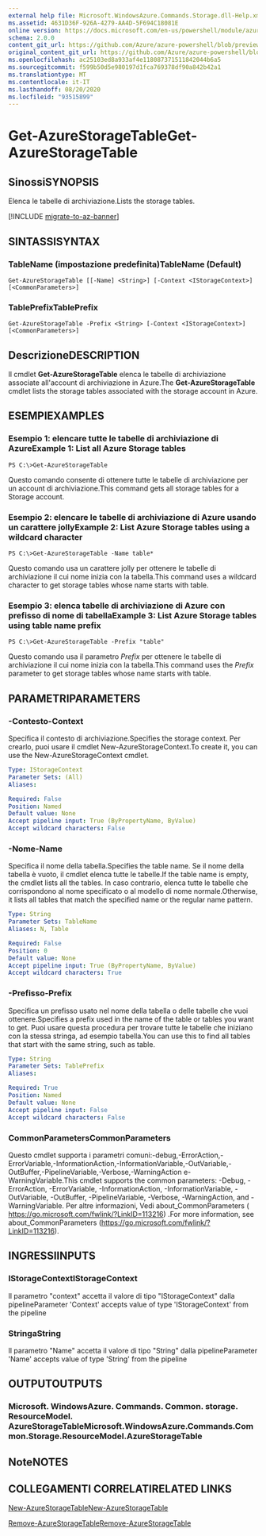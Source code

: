```yaml
---
external help file: Microsoft.WindowsAzure.Commands.Storage.dll-Help.xml
ms.assetid: 4631D36F-926A-4279-AA4D-5F694C18081E
online version: https://docs.microsoft.com/en-us/powershell/module/azure.storage/get-azurestoragetable
schema: 2.0.0
content_git_url: https://github.com/Azure/azure-powershell/blob/preview/src/Storage/Commands.Storage/help/Get-AzureStorageTable.md
original_content_git_url: https://github.com/Azure/azure-powershell/blob/preview/src/Storage/Commands.Storage/help/Get-AzureStorageTable.md
ms.openlocfilehash: ac25103ed8a933af4e118087371511842044b6a5
ms.sourcegitcommit: f599b50d5e980197d1fca769378df90a842b42a1
ms.translationtype: MT
ms.contentlocale: it-IT
ms.lasthandoff: 08/20/2020
ms.locfileid: "93515899"
---
```

# <span data-ttu-id="393ab-101">Get-AzureStorageTable</span><span class="sxs-lookup"><span data-stu-id="393ab-101">Get-AzureStorageTable</span></span>

## <span data-ttu-id="393ab-102">Sinossi</span><span class="sxs-lookup"><span data-stu-id="393ab-102">SYNOPSIS</span></span>
<span data-ttu-id="393ab-103">Elenca le tabelle di archiviazione.</span><span class="sxs-lookup"><span data-stu-id="393ab-103">Lists the storage tables.</span></span>

[!INCLUDE [migrate-to-az-banner](../../includes/migrate-to-az-banner.md)]

## <span data-ttu-id="393ab-104">SINTASSI</span><span class="sxs-lookup"><span data-stu-id="393ab-104">SYNTAX</span></span>

### <span data-ttu-id="393ab-105">TableName (impostazione predefinita)</span><span class="sxs-lookup"><span data-stu-id="393ab-105">TableName (Default)</span></span>
```
Get-AzureStorageTable [[-Name] <String>] [-Context <IStorageContext>] [<CommonParameters>]
```

### <span data-ttu-id="393ab-106">TablePrefix</span><span class="sxs-lookup"><span data-stu-id="393ab-106">TablePrefix</span></span>
```
Get-AzureStorageTable -Prefix <String> [-Context <IStorageContext>] [<CommonParameters>]
```

## <span data-ttu-id="393ab-107">Descrizione</span><span class="sxs-lookup"><span data-stu-id="393ab-107">DESCRIPTION</span></span>
<span data-ttu-id="393ab-108">Il cmdlet **Get-AzureStorageTable** elenca le tabelle di archiviazione associate all'account di archiviazione in Azure.</span><span class="sxs-lookup"><span data-stu-id="393ab-108">The **Get-AzureStorageTable** cmdlet lists the storage tables associated with the storage account in Azure.</span></span>

## <span data-ttu-id="393ab-109">ESEMPI</span><span class="sxs-lookup"><span data-stu-id="393ab-109">EXAMPLES</span></span>

### <span data-ttu-id="393ab-110">Esempio 1: elencare tutte le tabelle di archiviazione di Azure</span><span class="sxs-lookup"><span data-stu-id="393ab-110">Example 1: List all Azure Storage tables</span></span>
```
PS C:\>Get-AzureStorageTable
```

<span data-ttu-id="393ab-111">Questo comando consente di ottenere tutte le tabelle di archiviazione per un account di archiviazione.</span><span class="sxs-lookup"><span data-stu-id="393ab-111">This command gets all storage tables for a Storage account.</span></span>

### <span data-ttu-id="393ab-112">Esempio 2: elencare le tabelle di archiviazione di Azure usando un carattere jolly</span><span class="sxs-lookup"><span data-stu-id="393ab-112">Example 2: List Azure Storage tables using a wildcard character</span></span>
```
PS C:\>Get-AzureStorageTable -Name table*
```

<span data-ttu-id="393ab-113">Questo comando usa un carattere jolly per ottenere le tabelle di archiviazione il cui nome inizia con la tabella.</span><span class="sxs-lookup"><span data-stu-id="393ab-113">This command uses a wildcard character to get storage tables whose name starts with table.</span></span>

### <span data-ttu-id="393ab-114">Esempio 3: elenca tabelle di archiviazione di Azure con prefisso di nome di tabella</span><span class="sxs-lookup"><span data-stu-id="393ab-114">Example 3: List Azure Storage tables using table name prefix</span></span>
```
PS C:\>Get-AzureStorageTable -Prefix "table"
```

<span data-ttu-id="393ab-115">Questo comando usa il parametro *Prefix* per ottenere le tabelle di archiviazione il cui nome inizia con la tabella.</span><span class="sxs-lookup"><span data-stu-id="393ab-115">This command uses the *Prefix* parameter to get storage tables whose name starts with table.</span></span>

## <span data-ttu-id="393ab-116">PARAMETRI</span><span class="sxs-lookup"><span data-stu-id="393ab-116">PARAMETERS</span></span>

### <span data-ttu-id="393ab-117">-Contesto</span><span class="sxs-lookup"><span data-stu-id="393ab-117">-Context</span></span>
<span data-ttu-id="393ab-118">Specifica il contesto di archiviazione.</span><span class="sxs-lookup"><span data-stu-id="393ab-118">Specifies the storage context.</span></span>
<span data-ttu-id="393ab-119">Per crearlo, puoi usare il cmdlet New-AzureStorageContext.</span><span class="sxs-lookup"><span data-stu-id="393ab-119">To create it, you can use the New-AzureStorageContext cmdlet.</span></span>

```yaml
Type: IStorageContext
Parameter Sets: (All)
Aliases: 

Required: False
Position: Named
Default value: None
Accept pipeline input: True (ByPropertyName, ByValue)
Accept wildcard characters: False
```

### <span data-ttu-id="393ab-120">-Nome</span><span class="sxs-lookup"><span data-stu-id="393ab-120">-Name</span></span>
<span data-ttu-id="393ab-121">Specifica il nome della tabella.</span><span class="sxs-lookup"><span data-stu-id="393ab-121">Specifies the table name.</span></span>
<span data-ttu-id="393ab-122">Se il nome della tabella è vuoto, il cmdlet elenca tutte le tabelle.</span><span class="sxs-lookup"><span data-stu-id="393ab-122">If the table name is empty, the cmdlet lists all the tables.</span></span>
<span data-ttu-id="393ab-123">In caso contrario, elenca tutte le tabelle che corrispondono al nome specificato o al modello di nome normale.</span><span class="sxs-lookup"><span data-stu-id="393ab-123">Otherwise, it lists all tables that match the specified name or the regular name pattern.</span></span>

```yaml
Type: String
Parameter Sets: TableName
Aliases: N, Table

Required: False
Position: 0
Default value: None
Accept pipeline input: True (ByPropertyName, ByValue)
Accept wildcard characters: True
```

### <span data-ttu-id="393ab-124">-Prefisso</span><span class="sxs-lookup"><span data-stu-id="393ab-124">-Prefix</span></span>
<span data-ttu-id="393ab-125">Specifica un prefisso usato nel nome della tabella o delle tabelle che vuoi ottenere.</span><span class="sxs-lookup"><span data-stu-id="393ab-125">Specifies a prefix used in the name of the table or tables you want to get.</span></span>
<span data-ttu-id="393ab-126">Puoi usare questa procedura per trovare tutte le tabelle che iniziano con la stessa stringa, ad esempio tabella.</span><span class="sxs-lookup"><span data-stu-id="393ab-126">You can use this to find all tables that start with the same string, such as table.</span></span>

```yaml
Type: String
Parameter Sets: TablePrefix
Aliases: 

Required: True
Position: Named
Default value: None
Accept pipeline input: False
Accept wildcard characters: False
```

### <span data-ttu-id="393ab-127">CommonParameters</span><span class="sxs-lookup"><span data-stu-id="393ab-127">CommonParameters</span></span>
<span data-ttu-id="393ab-128">Questo cmdlet supporta i parametri comuni:-debug,-ErrorAction,-ErrorVariable,-InformationAction,-InformationVariable,-OutVariable,-OutBuffer,-PipelineVariable,-Verbose,-WarningAction e-WarningVariable.</span><span class="sxs-lookup"><span data-stu-id="393ab-128">This cmdlet supports the common parameters: -Debug, -ErrorAction, -ErrorVariable, -InformationAction, -InformationVariable, -OutVariable, -OutBuffer, -PipelineVariable, -Verbose, -WarningAction, and -WarningVariable.</span></span> <span data-ttu-id="393ab-129">Per altre informazioni, Vedi about_CommonParameters ( https://go.microsoft.com/fwlink/?LinkID=113216) .</span><span class="sxs-lookup"><span data-stu-id="393ab-129">For more information, see about_CommonParameters (https://go.microsoft.com/fwlink/?LinkID=113216).</span></span>

## <span data-ttu-id="393ab-130">INGRESSI</span><span class="sxs-lookup"><span data-stu-id="393ab-130">INPUTS</span></span>

### <span data-ttu-id="393ab-131">IStorageContext</span><span class="sxs-lookup"><span data-stu-id="393ab-131">IStorageContext</span></span>

<span data-ttu-id="393ab-132">Il parametro "context" accetta il valore di tipo "IStorageContext" dalla pipeline</span><span class="sxs-lookup"><span data-stu-id="393ab-132">Parameter 'Context' accepts value of type 'IStorageContext' from the pipeline</span></span>

### <span data-ttu-id="393ab-133">Stringa</span><span class="sxs-lookup"><span data-stu-id="393ab-133">String</span></span>

<span data-ttu-id="393ab-134">Il parametro "Name" accetta il valore di tipo "String" dalla pipeline</span><span class="sxs-lookup"><span data-stu-id="393ab-134">Parameter 'Name' accepts value of type 'String' from the pipeline</span></span>

## <span data-ttu-id="393ab-135">OUTPUT</span><span class="sxs-lookup"><span data-stu-id="393ab-135">OUTPUTS</span></span>

### <span data-ttu-id="393ab-136">Microsoft. WindowsAzure. Commands. Common. storage. ResourceModel. AzureStorageTable</span><span class="sxs-lookup"><span data-stu-id="393ab-136">Microsoft.WindowsAzure.Commands.Common.Storage.ResourceModel.AzureStorageTable</span></span>

## <span data-ttu-id="393ab-137">Note</span><span class="sxs-lookup"><span data-stu-id="393ab-137">NOTES</span></span>

## <span data-ttu-id="393ab-138">COLLEGAMENTI CORRELATI</span><span class="sxs-lookup"><span data-stu-id="393ab-138">RELATED LINKS</span></span>

[<span data-ttu-id="393ab-139">New-AzureStorageTable</span><span class="sxs-lookup"><span data-stu-id="393ab-139">New-AzureStorageTable</span></span>](./New-AzureStorageTable.md)

[<span data-ttu-id="393ab-140">Remove-AzureStorageTable</span><span class="sxs-lookup"><span data-stu-id="393ab-140">Remove-AzureStorageTable</span></span>](./Remove-AzureStorageTable.md)


